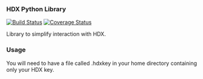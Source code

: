 ### HDX Python Library
[![Build Status](https://travis-ci.org/mcarans/hdx-python-api.svg?branch=master)](https://travis-ci.org/mcarans/hdx-python-api) [![Coverage Status](https://coveralls.io/repos/github/mcarans/hdx-python-api/badge.svg?branch=master)](https://coveralls.io/github/mcarans/hdx-python-api?branch=master)

Library to simplify interaction with HDX.

### Usage
You will need to have a file called .hdxkey in your home directory containing only your HDX key.

